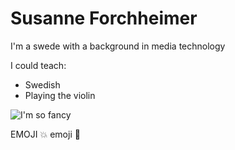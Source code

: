 # Susanne Forchheimer

I'm a swede with a background in media technology 


I could teach:
* Swedish 
* Playing the violin 



![I'm so fancy](http://1.bp.blogspot.com/-HSupNdwer0s/UvTtB0_BpgI/AAAAAAAANoM/-1jnTeWqKbg/s1600/food1.gif)

EMOJI
:boom: emoji :8ball: